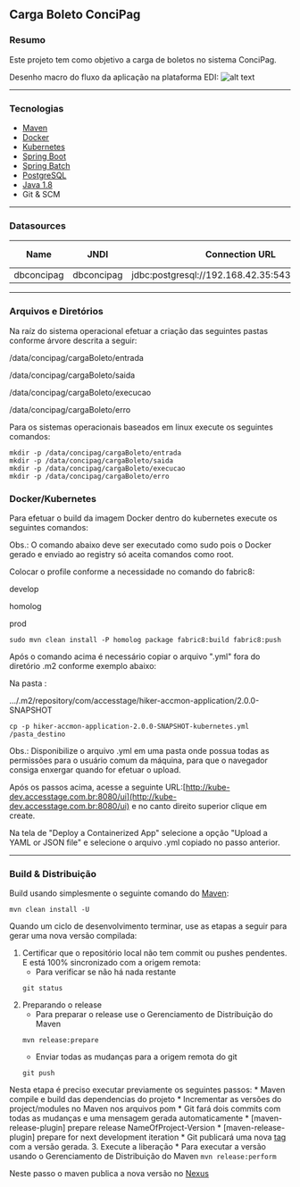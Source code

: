 ## Carga Boleto ConciPag

### Resumo

Este projeto tem como objetivo a carga de boletos no sistema ConciPag.

Desenho macro do fluxo da aplicação na plataforma EDI:
![alt text](http://gitlab.accesstage.com.br/resources/concipag/raw/master/CargaConciPag.png "Fluxo Macro")

---

### Tecnologias

* [Maven](https://maven.apache.org/)
* [Docker](https://www.docker.com/)
* [Kubernetes](https://kubernetes.io/)
* [Spring Boot](https://projects.spring.io/spring-boot/)
* [Spring Batch](https://projects.spring.io/spring-batch/)
* [PostgreSQL](https://www.postgresql.org/)
* [Java 1.8](http://www.oracle.com/technetwork/pt/java/javase/downloads/jdk8-downloads-2133151.html)
* Git & SCM

---

### Datasources

| Name         | JNDI       | Connection URL                                            | Service Name 			| User 			 | Pass 		    |
| -------      |:----:      |:-------------:                                            |:-------------:		|:-------------: |:-------------:   |
| dbconcipag   | dbconcipag | jdbc:postgresql://192.168.42.35:5432/dbconcipag           |                       | usrconcipag    | usrconcipagdev   |

---

### Arquivos e Diretórios

Na raíz do sistema operacional efetuar a criação das seguintes pastas conforme árvore descrita a seguir:

/data/concipag/cargaBoleto/entrada

/data/concipag/cargaBoleto/saida

/data/concipag/cargaBoleto/execucao

/data/concipag/cargaBoleto/erro

Para os sistemas operacionais baseados em linux execute os seguintes comandos:

```
mkdir -p /data/concipag/cargaBoleto/entrada
mkdir -p /data/concipag/cargaBoleto/saida
mkdir -p /data/concipag/cargaBoleto/execucao
mkdir -p /data/concipag/cargaBoleto/erro
```

### Docker/Kubernetes

Para efetuar o build da imagem Docker dentro do kubernetes execute os seguintes comandos: 

Obs.: O comando abaixo deve ser executado como sudo pois o Docker gerado e enviado ao registry só aceita comandos como root.

Colocar o profile conforme a necessidade no comando do fabric8:

develop

homolog

prod

```
sudo mvn clean install -P homolog package fabric8:build fabric8:push
```

Após o comando acima é necessário copiar o arquivo ".yml" fora do diretório .m2 conforme exemplo abaixo:

Na pasta :

.../.m2/repository/com/accesstage/hiker-accmon-application/2.0.0-SNAPSHOT 

```
cp -p hiker-accmon-application-2.0.0-SNAPSHOT-kubernetes.yml /pasta_destino
```
Obs.: Disponibilize o arquivo .yml em uma pasta onde possua todas as permissões para o usuário comum da máquina, para que o navegador consiga enxergar quando for efetuar o upload.


Após os passos acima, acesse a seguinte URL:[http://kube-dev.accesstage.com.br:8080/ui](http://kube-dev.accesstage.com.br:8080/ui) e no canto direito superior clique em create.

Na tela de "Deploy a Containerized App" selecione a opção "Upload a YAML or JSON file" e selecione o arquivo .yml copiado no passo anterior.

---

### Build & Distribuição

Build usando simplesmente o seguinte comando do [Maven](https://maven.apache.org/):

```
mvn clean install -U
```

Quando um ciclo de desenvolvimento terminar, use as etapas a seguir para gerar uma nova versão compilada:

1. Certificar que o repositório local não tem commit ou pushes pendentes. E está 100% sincronizado com a origem remota:
	* Para verificar se não há nada restante
 	```
 	git status
 	```
2. Preparando o release
	* Para preparar o release use o Gerenciamento de Distribuição do Maven
	```
	mvn release:prepare
	```
	* Enviar todas as mudanças para a origem remota do git
	```
	git push
	```
Nesta etapa é preciso executar previamente os seguintes passos:
	* Maven compile e build das dependencias do projeto
	* Incrementar as versões do project/modules no Maven nos arquivos pom
	* Git fará dois commits com todas as mudanças e uma mensagem gerada automaticamente
		* [maven-release-plugin] prepare release NameOfProject-Version
		* [maven-release-plugin] prepare for next development iteration
	* Git publicará uma nova [tag](http://gitlab.accesstage.com.br/source/GerenciarUsuarioWS/tags) com a versão gerada.
3. Execute a liberação
	* Para executar a versão usando o Gerenciamento de Distribuição do Maven
	```
	mvn release:perform
	```

Neste passo o maven publica a nova versão no [Nexus](http://nexus.accesstage.com.br/nexus/content/groups/public/br/com/accesstage/boleto/)
